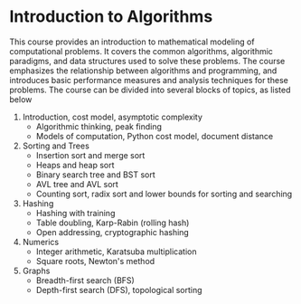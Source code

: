 # Introduction to Algorithms

This course provides an introduction to mathematical modeling of computational problems. It covers the common algorithms, algorithmic paradigms, and data structures used to solve these problems. The course emphasizes the relationship between algorithms and programming, and introduces basic performance measures and analysis techniques for these problems. The course can be divided into several blocks of topics, as listed below

1. Introduction, cost model, asymptotic complexity
    * Algorithmic thinking, peak finding
    * Models of computation, Python cost model, document distance
2. Sorting and Trees
    * Insertion sort and merge sort
    * Heaps and heap sort
    * Binary search tree and BST sort
    * AVL tree and AVL sort
    * Counting sort, radix sort and lower bounds for sorting and searching
3. Hashing
    * Hashing with training
    * Table doubling, Karp-Rabin (rolling hash)
    * Open addressing, cryptographic hashing
4. Numerics
    * Integer arithmetic, Karatsuba multiplication
    * Square roots, Newton's method
5. Graphs
    * Breadth-first search (BFS)
    * Depth-first search (DFS), topological sorting
